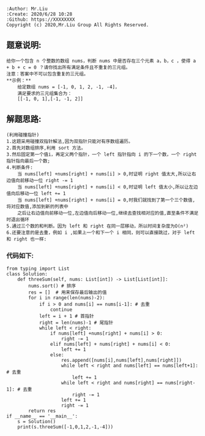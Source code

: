     :Author: Mr.Liu
    :Create: 2020/6/28 10:28
    :Github: https://XXXXXXXX
    Copyright (c) 2020,Mr.Liu Group All Rights Reserved.

## 题意说明:
    给你一个包含 n 个整数的数组 nums，判断 nums 中是否存在三个元素 a，b，c ，使得 a + b + c = 0 ？请你找出所有满足条件且不重复的三元组。
    注意：答案中不可以包含重复的三元组。
    **示例：**
        给定数组 nums = [-1, 0, 1, 2, -1, -4]，
        满足要求的三元组集合为：
        [[-1, 0, 1],[-1, -1, 2]]

## 解题思路:
    (利用碰撞指针)
    1.这题采用碰撞双指针解法,因为双指针只能对有序数组遍历。
    2.首先对数组排序,利用 sort 方法。
    3.然后固定第一个值i，再定义两个指针，一个 left 指针指向 i 的下一个数，一个 right 指针指向最后一个数;
    4.判断条件:
        当 nums[left] +nums[right] + nums[i] > 0,时证明 right 值太大,所以让右边值向前移动一位 right -= 1
        当 nums[left] +nums[right] + nums[i] < 0,时证明 left 值太小,所以让左边值向后移动一位 left += 1 
        当 nums[left] +nums[right] + nums[i] = 0,时我们就找到了第一个三个数值,将对应数值,添加到新的列表中
        之后让右边值向前移动一位,左边值向后移动一位,继续去查找相对应的值,直至条件不满足时退出循环
    5.通过三个数的和判断。因为 left 和 right 在同一层移动，所以时间复杂度为O(n²)
    6.还要注意的是去重，例如 i ,如果上一个和下一个 i 相同，则可以直接跳过，对于 left 和 right 也一样:

### 代码如下:
    from typing import List
    class Solution:
        def threeSum(self, nums: List[int]) -> List[List[int]]:
            nums.sort() # 排序
            res = []  # 用来保存最后输出的值
            for i in range(len(nums)-2):
                if i > 0 and nums[i] == nums[i-1]: # 去重
                    continue
                left = i + 1 # 首指针
                right = len(nums)-1 # 尾指针
                while left < right:
                    if nums[left] +nums[right] + nums[i] > 0:
                        right -= 1
                    elif nums[left] + nums[right] + nums[i] < 0:
                        left += 1
                    else:
                        res.append([nums[i],nums[left],nums[right]])
                        while left < right and nums[left] == nums[left+1]: # 去重
                            left += 1
                        while left < right and nums[right] == nums[right-1]: # 去重
                            right -= 1
                        left += 1
                        right -= 1
            return res
    if __name__ == '__main__':
        s = Solution()
        print(s.threeSum([-1,0,1,2,-1,-4]))



